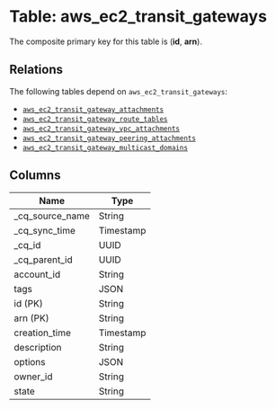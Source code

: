 # Table: aws_ec2_transit_gateways



The composite primary key for this table is (**id**, **arn**).

## Relations
The following tables depend on `aws_ec2_transit_gateways`:
  - [`aws_ec2_transit_gateway_attachments`](aws_ec2_transit_gateway_attachments.md)
  - [`aws_ec2_transit_gateway_route_tables`](aws_ec2_transit_gateway_route_tables.md)
  - [`aws_ec2_transit_gateway_vpc_attachments`](aws_ec2_transit_gateway_vpc_attachments.md)
  - [`aws_ec2_transit_gateway_peering_attachments`](aws_ec2_transit_gateway_peering_attachments.md)
  - [`aws_ec2_transit_gateway_multicast_domains`](aws_ec2_transit_gateway_multicast_domains.md)

## Columns
| Name          | Type          |
| ------------- | ------------- |
|_cq_source_name|String|
|_cq_sync_time|Timestamp|
|_cq_id|UUID|
|_cq_parent_id|UUID|
|account_id|String|
|tags|JSON|
|id (PK)|String|
|arn (PK)|String|
|creation_time|Timestamp|
|description|String|
|options|JSON|
|owner_id|String|
|state|String|